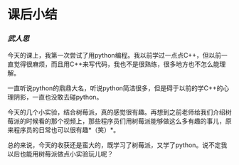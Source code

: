 # 课后小结 

### *武人思*

今天的课上，我第一次尝试了用python编程。我以前学过一点点C++，但以前一直觉得很麻烦，而且用C++来写代码，我也不是很熟练，很多地方也不怎么能理解。

一直听说python的鼎鼎大名，听说python简洁很多，但是碍于以前的学C++的心理阴影，一直也没敢去碰python。

今天的几个小实验，结合树莓派，真的感觉很有趣。再想到之前老师给我们介绍树莓派的时候看的那个视频上，那些程序员们用树莓派能够做这么多有趣的事儿，原来程序员的日常也可以很有趣*（笑）*。

总的来说，今天的收获还是蛮大的，既学习了树莓派，又学了python。说不定我以后也能用树莓派做点小实验玩儿呢？


